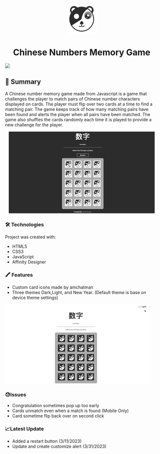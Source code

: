 <p align="center">
        <img src="Images/pandaicon.png" alt="A black and white panda bear with pattern of yin & yang" width = "100"/>
 <p>

<h1 align="center">Chinese Numbers Memory Game</h1>

<img src="https://img.shields.io/github/last-commit/amchatman/memory-game?color=red&style=flat-square">

## 📝 Summary

A Chinese number memory game made from Javascript is a game that challenges the player to match pairs of Chinese number characters displayed on cards. The player must flip over two cards at a time to find a matching pair. The game keeps track of how many matching pairs have been found and alerts the player when all pairs have been matched. The game also shuffles the cards randomly each time it is played to provide a new challenge for the player.

<p align="center">
        <img src ="Images/Matching.gif">
</p>

### 🛠 Technologies
Project was created with:

- HTML5
- CSS3
- JavaScript
- Affinity Designer

### 🖍 Features
- Custom card icons made by amchatman
- Three themes Dark,Light, and New Year. (Default theme is base on device theme settings)
<img src="Images/ColorTheme.gif">




### 😓Issues
- Congratulation sometimes pop up too early
- Cards unmatch even when a match is found (Mobile Only)
- Card sometime flip back over on second click

### 📈Latest Update
- Added a restart button (3/11/2023)
- Update and create customize alert (3/31/2023)
